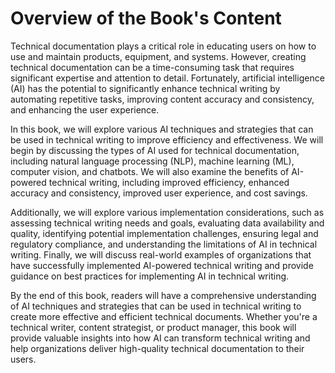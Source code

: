 Overview of the Book's Content
============================================

Technical documentation plays a critical role in educating users on how to use and maintain products, equipment, and systems. However, creating technical documentation can be a time-consuming task that requires significant expertise and attention to detail. Fortunately, artificial intelligence (AI) has the potential to significantly enhance technical writing by automating repetitive tasks, improving content accuracy and consistency, and enhancing the user experience.

In this book, we will explore various AI techniques and strategies that can be used in technical writing to improve efficiency and effectiveness. We will begin by discussing the types of AI used for technical documentation, including natural language processing (NLP), machine learning (ML), computer vision, and chatbots. We will also examine the benefits of AI-powered technical writing, including improved efficiency, enhanced accuracy and consistency, improved user experience, and cost savings.

Additionally, we will explore various implementation considerations, such as assessing technical writing needs and goals, evaluating data availability and quality, identifying potential implementation challenges, ensuring legal and regulatory compliance, and understanding the limitations of AI in technical writing. Finally, we will discuss real-world examples of organizations that have successfully implemented AI-powered technical writing and provide guidance on best practices for implementing AI in technical writing.

By the end of this book, readers will have a comprehensive understanding of AI techniques and strategies that can be used in technical writing to create more effective and efficient technical documents. Whether you're a technical writer, content strategist, or product manager, this book will provide valuable insights into how AI can transform technical writing and help organizations deliver high-quality technical documentation to their users.
